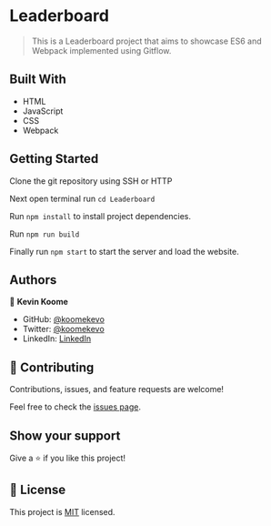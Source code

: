 # Leaderboard

> This is a Leaderboard project that aims to showcase ES6 and Webpack implemented using Gitflow.

## Built With

- HTML
- JavaScript
- CSS
- Webpack

## Getting Started

Clone the git repository using SSH or HTTP

Next open terminal run `cd Leaderboard`

Run `npm install` to install project dependencies.

Run `npm run build`

Finally run `npm start` to start the server and load the website.

## Authors

👤 **Kevin Koome**

- GitHub: [@koomekevo](https://github.com/koomekevo)
- Twitter: [@koomekevo](https://twitter.com/koomekevo)
- LinkedIn: [LinkedIn](https://ke.linkedin.com/in/kevin-koome-aab84186)

## 🤝 Contributing

Contributions, issues, and feature requests are welcome!

Feel free to check the [issues page](../../issues/).

## Show your support

Give a ⭐️ if you like this project!

## 📝 License

This project is [MIT](./MIT.md) licensed.